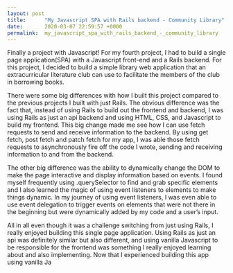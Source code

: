 ```yaml
---
layout: post
title:      "My Javascript SPA with Rails backend - Community Library"
date:       2020-03-07 22:59:57 +0000
permalink:  my_javascript_spa_with_rails_backend_-_community_library
---
```



Finally a project with Javascript! For my fourth project, I had to build a single page application(SPA) with a Javascript front-end and a Rails backend. For this project, I decided to build a simple library web application that an extracurricular literature club can use to facilitate the members of the club in borrowing books.

There were some big differences with how I built this project compared to the previous projects I built with just Rails. The obvious difference was the fact that, instead of using Rails to build out the frontend and backend, I was using Rails as just an api backend and using HTML, CSS, and Javascript to build my frontend. This big change made me see how I can use fetch requests to send and receive information to the backend. By using get fetch, post fetch and patch fetch for my app, I was able those fetch requests to asynchronously fire off the code I wrote, sending and receiving information to and from the backend.

The other big difference was the ability to dynamically change the DOM to make the page interactive and display information based on events. I found myself frequently using .querySelector to find and grab specific elements and I also learned the magic of using event listeners  to elements to make things dynamic. In my journey of using event listeners, I was even able to use event delegation to trigger events on elements that were not there in the beginning but were dynamically added by my code and a user’s input.

All in all even though it was a challenge switching from just using Rails, I really enjoyed building this single page application. Using Rails as just an api was definitely similar but also different, and using vanilla Javascript to be responsible for the frontend was something I really enjoyed learning about and also implementing. Now that I experienced building this app using vanilla Ja
